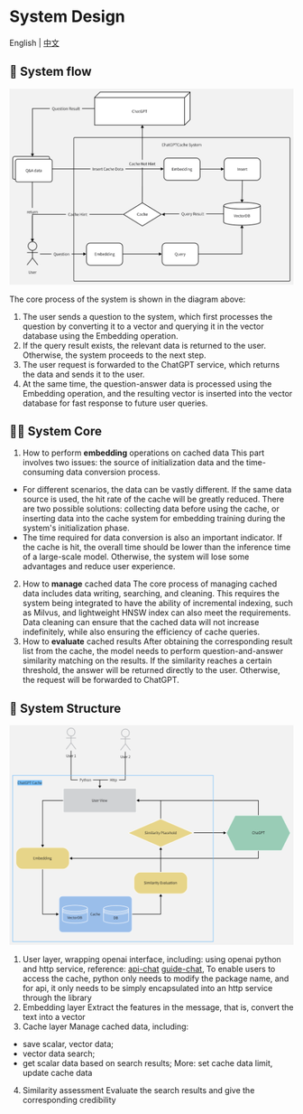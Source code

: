 # System Design

English | [中文](system-cn.md)

## 🧐 System flow

![GPT Cache Flow](GPTCache.png)

The core process of the system is shown in the diagram above:

1. The user sends a question to the system, which first processes the question by converting it to a vector and querying it in the vector database using the Embedding operation.
2. If the query result exists, the relevant data is returned to the user. Otherwise, the system proceeds to the next step.
3. The user request is forwarded to the ChatGPT service, which returns the data and sends it to the user.
4. At the same time, the question-answer data is processed using the Embedding operation, and the resulting vector is inserted into the vector database for fast response to future user queries.

## 😵‍💫 System Core

1. How to perform **embedding** operations on cached data
This part involves two issues: the source of initialization data and the time-consuming data conversion process.
- For different scenarios, the data can be vastly different. If the same data source is used, the hit rate of the cache will be greatly reduced. There are two possible solutions: collecting data before using the cache, or inserting data into the cache system for embedding training during the system's initialization phase.
- The time required for data conversion is also an important indicator. If the cache is hit, the overall time should be lower than the inference time of a large-scale model. Otherwise, the system will lose some advantages and reduce user experience.
2. How to **manage** cached data
The core process of managing cached data includes data writing, searching, and cleaning. This requires the system being integrated to have the ability of incremental indexing, such as Milvus, and lightweight HNSW index can also meet the requirements. Data cleaning can ensure that the cached data will not increase indefinitely, while also ensuring the efficiency of cache queries.
3. How to **evaluate** cached results
After obtaining the corresponding result list from the cache, the model needs to perform question-and-answer similarity matching on the results. If the similarity reaches a certain threshold, the answer will be returned directly to the user. Otherwise, the request will be forwarded to ChatGPT.

## 🤩 System Structure

![GPT Cache Structure](GPTCacheStructure.png)

1. User layer, wrapping openai interface, including: using openai python and http service, reference: [api-chat](https://platform.openai.com/docs/api-reference/chat) [guide-chat](https://platform.openai.com/docs/guides/chat/introduction),
To enable users to access the cache, python only needs to modify the package name, and for api, it only needs to be simply encapsulated into an http service through the library
2. Embedding layer
Extract the features in the message, that is, convert the text into a vector
3. Cache layer
Manage cached data, including:
- save scalar, vector data;
- vector data search;
- get scalar data based on search results;
More: set cache data limit, update cache data
4. Similarity assessment
Evaluate the search results and give the corresponding credibility
